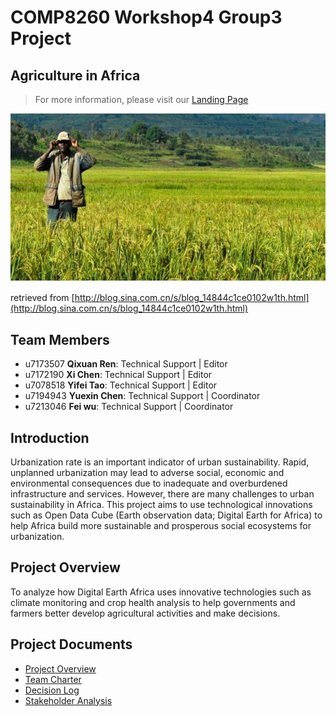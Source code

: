 # **COMP8260 Workshop4 Group3 Project**
## Agriculture in Africa
> For more information, please visit our [Landing Page](https://agriculture-in-africa.webflow.io/)    
<img src="Pictures/agriculture.jpg" width="800">
   
retrieved from [http://blog.sina.com.cn/s/blog_14844c1ce0102w1th.html](http://blog.sina.com.cn/s/blog_14844c1ce0102w1th.html)
    
## Team Members
* u7173507 **Qixuan Ren**: Technical Support | Editor   
* u7172190 **Xi Chen**: Technical Support | Editor   
* u7078518 **Yifei Tao**: Technical Support | Editor   
* u7194943 **Yuexin Chen**: Technical Support | Coordinator 
* u7213046 **Fei wu**: Technical Support | Coordinator

## Introduction
Urbanization rate is an important indicator of urban sustainability. Rapid, unplanned urbanization may 
lead to adverse social, economic and environmental consequences due to inadequate and overburdened infrastructure 
and services. However, there are many challenges to urban sustainability in Africa. 
This project aims to use technological innovations such as Open Data Cube (Earth observation data; Digital Earth for Africa) 
to help Africa build more sustainable and prosperous social ecosystems for urbanization.

## Project Overview
To analyze how Digital Earth Africa uses innovative technologies such as climate monitoring and crop
health analysis to help governments and farmers better develop agricultural activities and make decisions.

## Project Documents
* [Project Overview]()
* [Team Charter]()
* [Decision Log]()
* [Stakeholder Analysis](https://gitlab.cecs.anu.edu.au/u7172190/comp8260-workshop4-group3/-/blob/master/Project%20Documents/Design%20Thinking/Stakeholder%20analysis.pdf)
